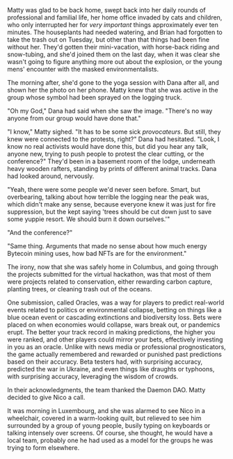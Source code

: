 Matty was glad to be back home, swept back into her daily rounds of professional and familial life, her home office invaded by cats and children, who only interrupted her for *very important* things approximately ever ten minutes. The houseplants had needed watering, and Brian had forgotten to take the trash out on Tuesday, but other than that things had been fine without her. They'd gotten their mini-vacation, with horse-back riding and snow-tubing, and she'd joined them on the last day, when it was clear she wasn't going to figure anything more out about the explosion, or the young mens' encounter with the masked environmentalists.

The morning after, she'd gone to the yoga session with Dana after all, and shown her the photo on her phone. Matty knew that she was active in the group whose symbol had been sprayed on the logging truck.

"Oh my God," Dana had said when she saw the image. "There's no way anyone from our group would have done that."

"I know," Matty sighed. "It has to be some sick *provocateurs*. But still, they knew were connected to the protests, right?" Dana had hesitated. "Look, I know no real activists would have done this, but did you hear any talk, anyone new, trying to push people to protest the clear cutting, or the conference?" They'd been in a basement room of the lodge, underneath heavy wooden rafters, standing by prints of different animal tracks. Dana had looked around, nervously.

"Yeah, there were some people we'd never seen before. Smart, but overbearing, talking about how terrible the logging near the peak was, which didn't make any sense, because everyone knew it was just for fire suppression, but the kept saying 'trees should be cut down just to save some yuppie resort. We should burn it down ourselves.'"

"And the conference?"

"Same thing. Arguments that made no sense about how much energy Bytecoin mining uses, how bad NFTs are for the environment."

The irony, now that she was safely home in Columbus, and going through the projects submitted for the virtual hackathon, was that most of them were projects related to conservation, either rewarding carbon capture, planting trees, or cleaning trash out of the oceans.

One submission, called Oracles, was a way for players to predict real-world events related to politics or environmental collapse, betting on things like a blue ocean event or cascading extinctions and biodiversity loss. Bets were placed on when economies would collapse, wars break out, or pandemics erupt. The better your track record in making predictions, the higher you were ranked, and other players could mirror your bets, effectively investing in you as an oracle. Unlike with news media or professional prognosticators, the game actually remembered and rewarded or punished past predictions based on their accuracy. Beta testers had, with surprising accuracy, predicted the war in Ukraine, and even things like draughts or typhoons, with surprising accuracy, leveraging the wisdom of crowds.

In their acknowledgments, the team thanked the Daemon DAO. Matty decided to give Nico a call.

It was morning in Luxembourg, and she was alarmed to see Nico in a wheelchair, covered in a warm-looking quilt, but relieved to see him surrounded by a group of young people, busily typing on keyboards or talking intensely over screens. Of course, she thought, he would have a local team, probably one he had used as a model for the groups he was trying to form elsewhere.
